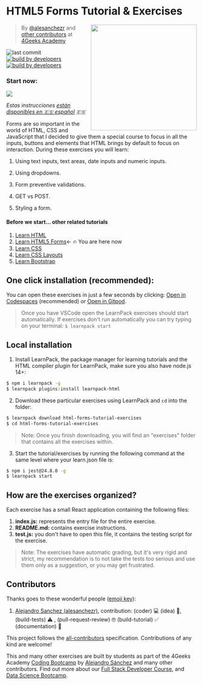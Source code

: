 <!-- hide -->
# HTML5 Forms Tutorial & Exercises
<a href="https://www.4geeksacademy.co"><img height="280" align="right" src="https://github.com/4GeeksAcademy/html-forms-tutorial-exercises/blob/master/.learn/assets/badge.png?raw=true"></a>

> By [@alesanchezr](https://twitter.com/alesanchezr) and [other contributors](https://github.com/4GeeksAcademy/html-forms-tutorial-exercises/graphs/contributors) at [4Geeks Academy](https://4geeksacademy.co/)

![last commit](https://img.shields.io/github/last-commit/4geeksacademy/html-forms-tutorial-exercises)
[![build by developers](https://img.shields.io/badge/build_by-Developers-blue)](https://breatheco.de)
[![build by developers](https://img.shields.io/twitter/follow/4geeksacademy?style=social&logo=twitter)](https://twitter.com/4geeksacademy)

<h3>Start now: </h3>
<a href="https://gitpod.io#https://github.com/4GeeksAcademy/html-forms-tutorial-exercises.git"><img src="https://gitpod.io/button/open-in-gitpod.svg" /></a>

*Estas instrucciones [están disponibles en 🇪🇸 español](https://github.com/4GeeksAcademy/html-forms-tutorial-exercises/blob/master/README.es.md) :es:*
<!-- endhide -->

Forms are so important in the world of HTML, CSS and JavaScript that I decided to give them a special course to focus in all the inputs, buttons and elements that HTML brings by default to focus on interaction. During these exercises you will learn:

1. Using text inputs, text areas, date inputs and numeric inputs.

2. Using dropdowns.

3. Form preventive validations.

4. GET vs POST.

5. Styling a form.

<!-- hide -->
#### Before we start... other related tutorials

<ol>
  <li><a href="https://github.com/4GeeksAcademy/html-tutorial-exercises-course">Learn HTML</a></li>
    <li><a href="https://github.com/4GeeksAcademy/html-forms-tutorial-exercises">Learn HTML5 Forms</a>← 🔥 You are here now</li>
  <li><a href="https://github.com/4GeeksAcademy/css-tutorial-exercises-course">Learn CSS</a></li>
  <li><a href="https://github.com/4GeeksAcademy/css-layouts-tutorial-exercises">Learn CSS Layouts</a></li>
  <li><a href="https://github.com/4GeeksAcademy/bootstrap-exercises-tutorial">Learn Bootstrap</a></li>
</ol>

## One click installation (recommended):

You can open these exercises in just a few seconds by clicking: [Open in Codespaces](https://codespaces.new/?repo=4GeeksAcademy/html-forms-tutorial-exercises) (recommended) or [Open in Gitpod](https://gitpod.io#https://github.com/4GeeksAcademy/html-forms-tutorial-exercises.git).

> Once you have VSCode open the LearnPack exercises should start automatically. If exercises don't run automatically you can try typing on your terminal: `$ learnpack start`

## Local installation

1. Install LearnPack, the package manager for learning tutorials and the HTML compiler plugin for LearnPack, make sure you also have node.js 14+:

```bash
$ npm i learnpack -g
$ learnpack plugins:install learnpack-html
```

2. Download these particular exercises using LearnPack and `cd` into the folder:

```bash
$ learnpack download html-forms-tutorial-exercises
$ cd html-forms-tutorial-exercises
```

> Note: Once you finish downloading, you will find an "exercises" folder that contains all the exercises within.

3. Start the tutorial/exercises by running the following command at the same level where your learn.json file is:

```bash
$ npm i jest@24.8.0 -g
$ learnpack start
```
<!-- endhide -->

## How are the exercises organized?

Each exercise has a small React application containing the following files:

1. **index.js:** represents the entry file for the entire exercise.
2. **README.md:** contains exercise instructions.
3. **test.js:** you don't have to open this file, it contains the testing script for the exercise.

> Note: The exercises have automatic grading, but it's very rigid and strict, my recommendation is to not take the tests too serious and use them only as a suggestion, or you may get frustrated.

## Contributors

Thanks goes to these wonderful people ([emoji key](https://github.com/kentcdodds/all-contributors#emoji-key)):

1. [Alejandro Sanchez (alesanchezr)](https://github.com/alesanchezr), contribution: (coder)  💻 (idea) 🤔, (build-tests) ⚠️ , (pull-request-review) 🤓 
(build-tutorial) ✅  (documentation) 📖

This project follows the [all-contributors](https://github.com/kentcdodds/all-contributors) specification. Contributions of any kind are welcome!

This and many other exercises are built by students as part of the 4Geeks Academy [Coding Bootcamp](https://4geeksacademy.com/us/coding-bootcamp) by [Alejandro Sánchez](https://twitter.com/alesanchezr) and many other contributors. Find out more about our [Full Stack Developer Course](https://4geeksacademy.com/us/coding-bootcamps/part-time-full-stack-developer), and  [Data Science Bootcamp](https://4geeksacademy.com/us/coding-bootcamps/datascience-machine-learning).
